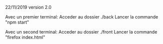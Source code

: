 22/11/2019 version 2.0

Avec un premier terminal:
Acceder au dossier ./back
Lancer la commande "npm start"

Avec un second terminal:
Acceder au dossier ./front
Lancer la commande "firefox index.html"
